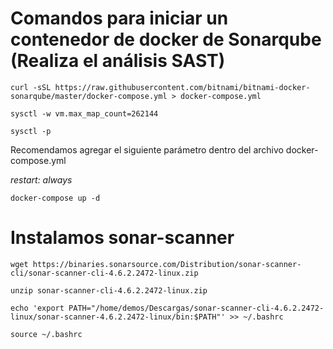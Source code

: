 # Comandos para iniciar un contenedor de docker de Sonarqube (Realiza el análisis SAST)
`curl -sSL https://raw.githubusercontent.com/bitnami/bitnami-docker-sonarqube/master/docker-compose.yml > docker-compose.yml`

`sysctl -w vm.max_map_count=262144`

`sysctl -p`

Recomendamos agregar el siguiente parámetro dentro del archivo docker-compose.yml

*restart: always*

`docker-compose up -d`

# Instalamos sonar-scanner
`wget https://binaries.sonarsource.com/Distribution/sonar-scanner-cli/sonar-scanner-cli-4.6.2.2472-linux.zip`

`unzip sonar-scanner-cli-4.6.2.2472-linux.zip`

`echo 'export PATH="/home/demos/Descargas/sonar-scanner-cli-4.6.2.2472-linux/sonar-scanner-4.6.2.2472-linux/bin:$PATH"' >> ~/.bashrc`

`source ~/.bashrc`
